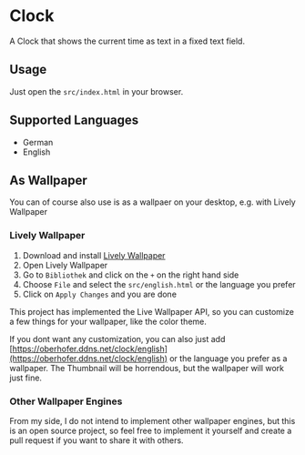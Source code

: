 # Clock

A Clock that shows the current time as text in a fixed text field.

## Usage

Just open the `src/index.html` in your browser.

## Supported Languages

- German
- English

## As Wallpaper

You can of course also use is as a wallpaer on your desktop, e.g. with Lively Wallpaper

### Lively Wallpaper

1. Download and install [Lively Wallpaper](https://rocksdanister.github.io/lively/)
2. Open Lively Wallpaper
3. Go to `Bibliothek` and click on the `+` on the right hand side
4. Choose `File` and select the `src/english.html` or the language you prefer
5. Click on `Apply Changes` and you are done

This project has implemented the Live Wallpaper API, so you can customize a few things for your wallpaper, like the color theme.

If you dont want any customization, you can also just add [https://oberhofer.ddns.net/clock/english](https://oberhofer.ddns.net/clock/english) or the language you prefer as a wallpaper.
The Thumbnail will be horrendous, but the wallpaper will work just fine.

### Other Wallpaper Engines

From my side, I do not intend to implement other wallpaper engines, but this is an open source project, so feel free to implement it yourself and create a pull request if you want to share it with others.

